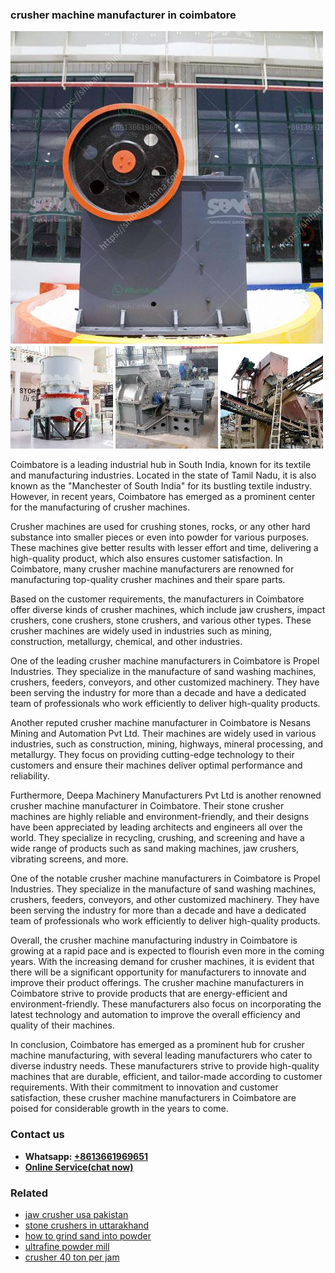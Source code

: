 <h3>crusher machine manufacturer in coimbatore</h3><img src='1704791460.jpg' alt=''><p>Coimbatore is a leading industrial hub in South India, known for its textile and manufacturing industries. Located in the state of Tamil Nadu, it is also known as the "Manchester of South India" for its bustling textile industry. However, in recent years, Coimbatore has emerged as a prominent center for the manufacturing of crusher machines.</p><p>Crusher machines are used for crushing stones, rocks, or any other hard substance into smaller pieces or even into powder for various purposes. These machines give better results with lesser effort and time, delivering a high-quality product, which also ensures customer satisfaction. In Coimbatore, many crusher machine manufacturers are renowned for manufacturing top-quality crusher machines and their spare parts.</p><p>Based on the customer requirements, the manufacturers in Coimbatore offer diverse kinds of crusher machines, which include jaw crushers, impact crushers, cone crushers, stone crushers, and various other types. These crusher machines are widely used in industries such as mining, construction, metallurgy, chemical, and other industries.</p><p>One of the leading crusher machine manufacturers in Coimbatore is Propel Industries. They specialize in the manufacture of sand washing machines, crushers, feeders, conveyors, and other customized machinery. They have been serving the industry for more than a decade and have a dedicated team of professionals who work efficiently to deliver high-quality products.</p><p>Another reputed crusher machine manufacturer in Coimbatore is Nesans Mining and Automation Pvt Ltd. Their machines are widely used in various industries, such as construction, mining, highways, mineral processing, and metallurgy. They focus on providing cutting-edge technology to their customers and ensure their machines deliver optimal performance and reliability.</p><p>Furthermore, Deepa Machinery Manufacturers Pvt Ltd is another renowned crusher machine manufacturer in Coimbatore. Their stone crusher machines are highly reliable and environment-friendly, and their designs have been appreciated by leading architects and engineers all over the world. They specialize in recycling, crushing, and screening and have a wide range of products such as sand making machines, jaw crushers, vibrating screens, and more.</p><p>One of the notable crusher machine manufacturers in Coimbatore is Propel Industries. They specialize in the manufacture of sand washing machines, crushers, feeders, conveyors, and other customized machinery. They have been serving the industry for more than a decade and have a dedicated team of professionals who work efficiently to deliver high-quality products.</p><p>Overall, the crusher machine manufacturing industry in Coimbatore is growing at a rapid pace and is expected to flourish even more in the coming years. With the increasing demand for crusher machines, it is evident that there will be a significant opportunity for manufacturers to innovate and improve their product offerings. The crusher machine manufacturers in Coimbatore strive to provide products that are energy-efficient and environment-friendly. These manufacturers also focus on incorporating the latest technology and automation to improve the overall efficiency and quality of their machines.</p><p>In conclusion, Coimbatore has emerged as a prominent hub for crusher machine manufacturing, with several leading manufacturers who cater to diverse industry needs. These manufacturers strive to provide high-quality machines that are durable, efficient, and tailor-made according to customer requirements. With their commitment to innovation and customer satisfaction, these crusher machine manufacturers in Coimbatore are poised for considerable growth in the years to come.</p><h3>Contact us</h3><ul><li><strong>Whatsapp:&nbsp;<a href="https://wa.me/8613661969651">+8613661969651</a></strong></li><li><a href="https://swt.shibang-china.com/?git&amp;zhl&amp;crusher machine manufacturer in coimbatore"><strong>Online Service(chat now)</strong></a></li></ul><h3>Related</h3><ul><li><a href='jaw crusher usa pakistan.md'>jaw crusher usa pakistan</a></li><li><a href='stone crushers in uttarakhand.md'>stone crushers in uttarakhand</a></li><li><a href='how to grind sand into powder.md'>how to grind sand into powder</a></li><li><a href='ultrafine powder mill.md'>ultrafine powder mill</a></li><li><a href='crusher 40 ton per jam.md'>crusher 40 ton per jam</a></li></ul>